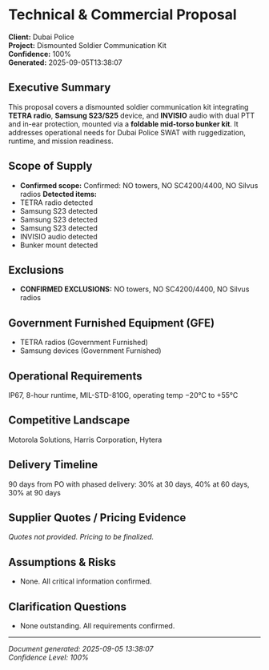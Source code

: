 # Technical & Commercial Proposal
**Client:** Dubai Police  
**Project:** Dismounted Soldier Communication Kit  
**Confidence:** 100%  
**Generated:** 2025-09-05T13:38:07


## Executive Summary

This proposal covers a dismounted soldier communication kit integrating **TETRA radio**, **Samsung S23/S25** device, and **INVISIO** audio with dual PTT and in-ear protection, mounted via a **foldable mid-torso bunker kit**. It addresses operational needs for Dubai Police SWAT with ruggedization, runtime, and mission readiness.


## Scope of Supply

- **Confirmed scope:** Confirmed: NO towers, NO SC4200/4400, NO Silvus radios
**Detected items:**
- TETRA radio detected
- Samsung S23 detected
- Samsung S23 detected
- Samsung S23 detected
- INVISIO audio detected
- Bunker mount detected


## Exclusions

- **CONFIRMED EXCLUSIONS:** NO towers, NO SC4200/4400, NO Silvus radios


## Government Furnished Equipment (GFE)

- TETRA radios (Government Furnished)
- Samsung devices (Government Furnished)


## Operational Requirements

IP67, 8-hour runtime, MIL-STD-810G, operating temp −20°C to +55°C


## Competitive Landscape

Motorola Solutions, Harris Corporation, Hytera


## Delivery Timeline

90 days from PO with phased delivery: 30% at 30 days, 40% at 60 days, 30% at 90 days


## Supplier Quotes / Pricing Evidence

_Quotes not provided. Pricing to be finalized._


## Assumptions & Risks

- None. All critical information confirmed.


## Clarification Questions

- None outstanding. All requirements confirmed.

---
*Document generated: 2025-09-05 13:38:07*  
*Confidence Level: 100%*  
